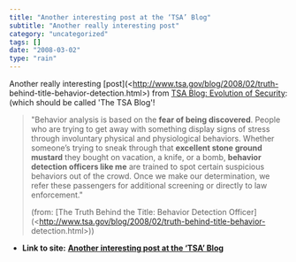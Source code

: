 ```yaml
---
title: "Another interesting post at the ‘TSA’ Blog"
subtitle: "Another really interesting post"
category: "uncategorized"
tags: []
date: "2008-03-02"
type: "rain"
---
```

Another really interesting [post](<http://www.tsa.gov/blog/2008/02/truth-
behind-title-behavior-detection.html>) from [TSA Blog: Evolution of
Security](<http://www.tsa.gov/blog/index.shtm>): (which should be called 'The
TSA Blog'!

> "Behavior analysis is based on the **fear of being discovered**. People who
> are trying to get away with something display signs of stress through
> involuntary physical and physiological behaviors. Whether someone’s trying
> to sneak through that **excellent stone ground mustard** they bought on
> vacation, a knife, or a bomb, **behavior detection officers like me** are
> trained to spot certain suspicious behaviors out of the crowd. Once we make
> our determination, we refer these passengers for additional screening or
> directly to law enforcement."
>
> (from: [The Truth Behind the Title: Behavior Detection
> Officer](<http://www.tsa.gov/blog/2008/02/truth-behind-title-behavior-
> detection.html>))


* **Link to site:** **[Another interesting post at the ‘TSA’ Blog](None)**